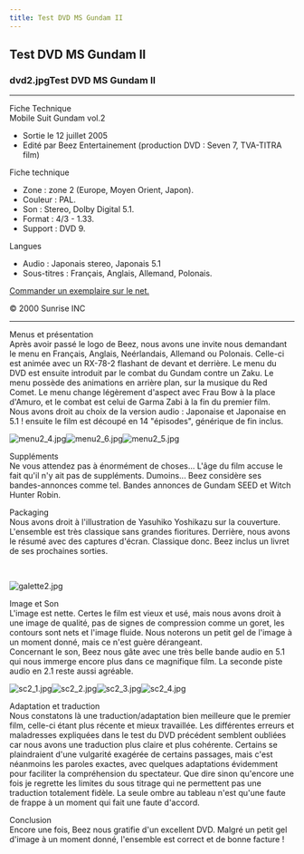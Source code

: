 ```yaml
---
title: Test DVD MS Gundam II
---
```


Test DVD MS Gundam II
---------------------

### dvd2.jpgTest DVD MS Gundam II


  



---


Fiche Technique   
Mobile Suit Gundam vol.2   
- Sortie le 12 juillet 2005  
- Edité par Beez Entertainement (production DVD : Seven 7, TVA-TITRA film)  
  
Fiche technique  
- Zone : zone 2 (Europe, Moyen Orient, Japon).  
- Couleur : PAL.  
- Son : Stereo, Dolby Digital 5.1.  
- Format : 4/3 - 1.33.  
- Support : DVD 9.  
  
Langues  
- Audio : Japonais stereo, Japonais 5.1  
- Sous-titres : Français, Anglais, Allemand, Polonais.


[Commander un exemplaire sur le net.](http://www.amazon.fr/exec/obidos/ASIN/B0009N12CI/gundamfrance-21)  
  
© 2000 Sunrise INC




---


  
Menus et présentation  
Après avoir passé le logo de Beez, nous avons une invite nous demandant le menu en Français, Anglais, Neérlandais, Allemand ou Polonais. Celle-ci est animée avec un RX-78-2 flashant de devant et derrière. Le menu du DVD est ensuite introduit par le combat du Gundam contre un Zaku. Le menu possède des animations en arrière plan, sur la musique du Red Comet. Le menu change légèrement d'aspect avec Frau Bow à la place d'Amuro, et le combat est celui de Garma Zabi à la fin du premier film.  
Nous avons droit au choix de la version audio : Japonaise et Japonaise en 5.1 ! ensuite le film est découpé en 14 "épisodes", générique de fin inclus.


![menu2_4.jpg](/images/mini/images-stories-saga-msgundam-images-dvd-_tb_150x_menu2_4.jpg)![menu2_6.jpg](/images/mini/images-stories-saga-msgundam-images-dvd-_tb_150x_menu2_6.jpg)![menu2_5.jpg](/images/mini/images-stories-saga-msgundam-images-dvd-_tb_150x_menu2_5.jpg)


Suppléments  
Ne vous attendez pas à énormément de choses... L'âge du film accuse le fait qu'il n'y ait pas de suppléments. Dumoins... Beez considère ses bandes-annonces comme tel. Bandes annonces de Gundam SEED et Witch Hunter Robin.   
  
Packaging  
Nous avons droit à l'illustration de Yasuhiko Yoshikazu sur la couverture. L'ensemble est très classique sans grandes fioritures. Derrière, nous avons le résumé avec des captures d'écran. Classique donc. Beez inclus un livret de ses prochaines sorties.


 


![galette2.jpg](/images/mini/images-stories-saga-msgundam-images-dvd-_tb_150x_galette2.jpg)


Image et Son  
L'image est nette. Certes le film est vieux et usé, mais nous avons droit à une image de qualité, pas de signes de compression comme un goret, les contours sont nets et l'image fluide. Nous noterons un petit gel de l'image à un moment donné, mais ce n'est guère dérangeant.  
Concernant le son, Beez nous gâte avec une très belle bande audio en 5.1 qui nous immerge encore plus dans ce magnifique film. La seconde piste audio en 2.1 reste aussi agréable.


![sc2_1.jpg](/images/mini/images-stories-saga-msgundam-images-dvd-_tb_150x_sc2_1.jpg)![sc2_2.jpg](/images/mini/images-stories-saga-msgundam-images-dvd-_tb_150x_sc2_2.jpg)![sc2_3.jpg](/images/mini/images-stories-saga-msgundam-images-dvd-_tb_150x_sc2_3.jpg)![sc2_4.jpg](/images/mini/images-stories-saga-msgundam-images-dvd-_tb_150x_sc2_4.jpg)


Adaptation et traduction  
Nous constatons là une traduction/adaptation bien meilleure que le premier film, celle-ci étant plus récente et mieux travaillée. Les différentes erreurs et maladresses expliquées dans le test du DVD précédent semblent oubliées car nous avons une traduction plus claire et plus cohérente. Certains se plaindraient d'une vulgarité exagérée de certains passages, mais c'est néanmoins les paroles exactes, avec quelques adaptations évidemment pour faciliter la compréhension du spectateur. Que dire sinon qu'encore une fois je regrette les limites du sous titrage qui ne permettent pas une traduction totalement fidèle. La seule ombre au tableau n'est qu'une faute de frappe à un moment qui fait une faute d'accord.  
  
Conclusion  
Encore une fois, Beez nous gratifie d'un excellent DVD. Malgré un petit gel d'image à un moment donné, l'ensemble est correct et de bonne facture !

